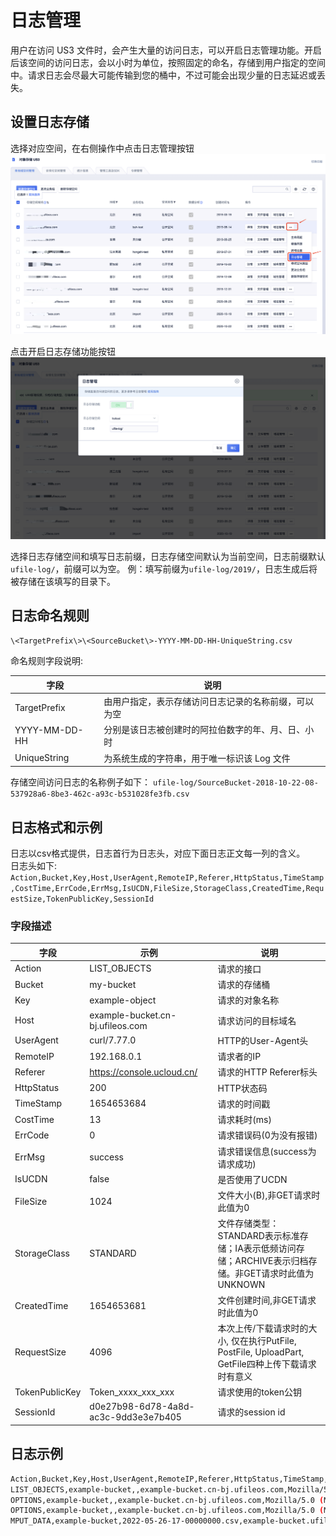 

# 日志管理

用户在访问 US3 文件时，会产生大量的访问日志，可以开启日志管理功能。开启后该空间的访问日志，会以小时为单位，按照固定的命名，存储到用户指定的空间中。请求日志会尽最大可能传输到您的桶中，不过可能会出现少量的日志延迟或丢失。  

## 设置日志存储

选择对应空间，在右侧操作中点击日志管理按钮  
![](/images/guide/日志管理1-1.png)

点击开启日志存储功能按钮  
![](/images/guide/日志管理1-2.png)

选择日志存储空间和填写日志前缀，日志存储空间默认为当前空间，日志前缀默认`ufile-log/`，前缀可以为空。
例：填写前缀为`ufile-log/2019/`，日志生成后将被存储在该填写的目录下。  

## 日志命名规则

```\<TargetPrefix\>\<SourceBucket\>-YYYY-MM-DD-HH-UniqueString.csv```

命名规则字段说明:  

|字段|说明|
|----|----|
|TargetPrefix|由用户指定，表示存储访问日志记录的名称前缀，可以为空|
|YYYY-MM-DD-HH|分别是该日志被创建时的阿拉伯数字的年、月、日、小时|
|UniqueString|为系统生成的字符串，用于唯一标识该 Log 文件|

存储空间访问日志的名称例子如下： 
```ufile-log/SourceBucket-2018-10-22-08-537928a6-8be3-462c-a93c-b531028fe3fb.csv```

## 日志格式和示例

日志以csv格式提供，日志首行为日志头，对应下面日志正文每一列的含义。  
日志头如下:  
```Action,Bucket,Key,Host,UserAgent,RemoteIP,Referer,HttpStatus,TimeStamp,CostTime,ErrCode,ErrMsg,IsUCDN,FileSize,StorageClass,CreatedTime,RequestSize,TokenPublicKey,SessionId```  


### 字段描述
|字段|示例|说明|
|----|----|----|
|Action|LIST_OBJECTS|请求的接口|
|Bucket|my-bucket|请求的存储桶|
|Key|example-object|请求的对象名称|
|Host|example-bucket.cn-bj.ufileos.com|请求访问的目标域名|
|UserAgent|curl/7.77.0|HTTP的User-Agent头|
|RemoteIP|192.168.0.1|请求者的IP|
|Referer|https://console.ucloud.cn/|请求的HTTP Referer标头|
|HttpStatus|200|HTTP状态码|
|TimeStamp|1654653684|请求的时间戳|
|CostTime|13|请求耗时(ms)|
|ErrCode|0|请求错误码(0为没有报错)|
|ErrMsg|success|请求错误信息(success为请求成功)|
|IsUCDN|false|是否使用了UCDN|
|FileSize|1024|文件大小(B),非GET请求时此值为0|
|StorageClass|STANDARD|文件存储类型：STANDARD表示标准存储；IA表示低频访问存储；ARCHIVE表示归档存储。非GET请求时此值为UNKNOWN|
|CreatedTime|1654653681|文件创建时间,非GET请求时此值为0|
|RequestSize|4096|本次上传/下载请求时的大小, 仅在执行PutFile, PostFile, UploadPart, GetFile四种上传下载请求时有意义|
|TokenPublicKey|Token_xxxx_xxx_xxx|请求使用的token公钥|
|SessionId|d0e27b98-6d78-4a8d-ac3c-9dd3e3e7b405|请求的session id|

## 日志示例
``` bash
Action,Bucket,Key,Host,UserAgent,RemoteIP,Referer,HttpStatus,TimeStamp,CostTime,ErrCode,ErrMsg,IsUCDN,FileSize,StorageClass,CreatedTime,RequestSize,TokenPublicKey,SessionId
LIST_OBJECTS,example-bucket,,example-bucket.cn-bj.ufileos.com,Mozilla/5.0 (Macintosh; Intel Mac OS X 10_15_7) AppleWebKit/537.36 (KHTML like Gecko) Chrome/102.0.5005.61 Safari/537.36,10.75.220.2,https://console.ucloud.cn/,200,1654653684,13,0,success,false,0,UNKNOWN,0, 0, Token_ABCDEFG, d0e27b98-6d78-4a8d-ac3c-9dd3e3e7b405
OPTIONS,example-bucket,,example-bucket.cn-bj.ufileos.com,Mozilla/5.0 (Macintosh; Intel Mac OS X 10_15_7) AppleWebKit/537.36 (KHTML like Gecko) Chrome/102.0.5005.61 Safari/537.36,10.75.220.2,https://console.ucloud.cn/,200,1654653684,0,0,success,false,0,UNKNOWN,0, 0, Token_ABCDEFG, d0e27b98-6d78-4a8d-ac3c-9dd3e3e7b405
OPTIONS,example-bucket,,example-bucket.cn-bj.ufileos.com,Mozilla/5.0 (Macintosh; Intel Mac OS X 10_15_7) AppleWebKit/537.36 (KHTML like Gecko) Chrome/102.0.5005.61 Safari/537.36,10.75.220.2,https://console.ucloud.cn/,200,1654653681,0,0,success,false,0,UNKNOWN,0, 0, Token_ABCDEFG, d0e27b98-6d78-4a8d-ac3c-9dd3e3e7b405
MPUT_DATA,example-bucket,2022-05-26-17-00000000.csv,example-bucket.ufileos.com,Mozilla/5.0 (Macintosh; Intel Mac OS X 10_15_7) AppleWebKit/537.36 (KHTML like Gecko) Chrome/110.0.0.0 Safari/537.36,106.75.220.2,https://console.ucloud.cn/,200,1676257320,303,0,success,false,0,UNKNOWN,0,325,Token_xxxxxxxxxxxx,9bbff734-3555-4d29-a75b-e4221f1a3e9c
```

